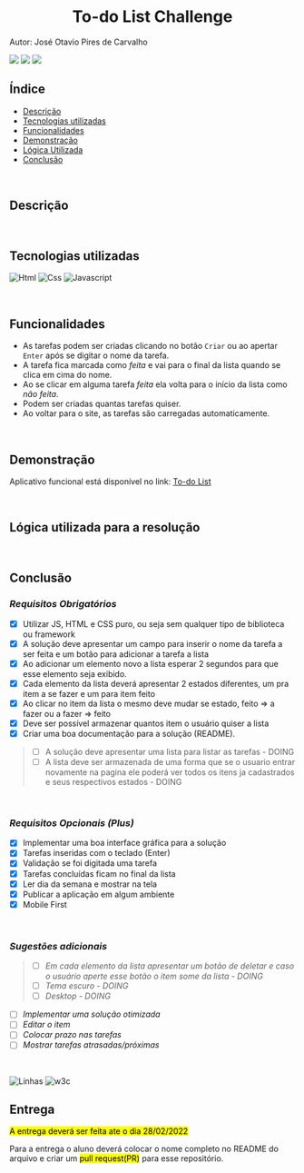 <div align="center">
<h1>To-do List Challenge</h1>
</div>

Autor: José Otavio Pires de Carvalho

<a href="https://github.com/joseotaviopc/"> ![  ](https://img.shields.io/badge/GitHub-100000?style=flat&logo=github&logoColor=white)</a> 
<a href="https://www.linkedin.com/in/jose-otavio-pires-de-carvalho/">![  ](https://img.shields.io/badge/LinkedIn-0077B5?style=flat&logo=linkedin&logoColor=white)</a>
<a href="mailto:carvalho.jose@gmail.com">![  ](https://img.shields.io/badge/Gmail-D14836?style=flat&logo=gmail&logoColor=white)</a><br>


## Índice

- [Descrição](#descricao)
- [Tecnologias utilizadas](#tecnologias)
- [Funcionalidades](#funcionalidades)
- [Demonstração](#demonstracao)
- [Lógica Utilizada](#logica)
- [Conclusão](#conclusao)

<br>


<h2 id="descricao">Descrição</h2>

<br>


<h2 id="tecnologias">Tecnologias utilizadas</h2>

![Html](https://img.shields.io/badge/HTML5-E34F26?style=flat&logo=html5&logoColor=white)  ![Css](https://img.shields.io/badge/CSS3-1572B6?style=flat&logo=css3&logoColor=white) ![Javascript](https://img.shields.io/badge/JavaScript-323330?style=flat&logo=javascript&logoColor=F7DF1E)

<br>


<h2 id="funcionalidades">Funcionalidades</h2>

>
- As tarefas podem ser criadas clicando no botão <code>Criar</code> ou ao apertar <code>Enter</code> após se digitar o nome da tarefa.
- A tarefa fica marcada como _feita_ e vai para o final da lista quando se clica em cima do nome.
- Ao se clicar em alguma tarefa _feita_ ela volta para o início da lista como _não feita_.
- Podem ser criadas quantas tarefas quiser.
- Ao voltar para o site, as tarefas são carregadas automaticamente.

<br>


<h2 id="demonstracao">Demonstração</h2>


Aplicativo funcional está disponível no link: [To-do List](https://to-do-list-challenge-joseotaviopc.vercel.app/)

<br>


<h2 id"logica">Lógica utilizada para a resolução</h2>

<br>


<h2 id="conclusao">Conclusão</h2>

### *Requisitos Obrigatórios*
>
- [x] Utilizar JS, HTML e CSS puro, ou seja sem qualquer tipo de biblioteca ou framework
- [x] A solução deve apresentar um campo para inserir o nome da tarefa a ser feita e um botão para adicionar a tarefa a lista
- [x] Ao adicionar um elemento novo a lista esperar 2 segundos para que esse elemento seja exibido.
- [x] Cada elemento da lista deverá apresentar 2 estados diferentes, um pra item a se fazer e um para item feito
- [x] Ao clicar no item da lista o mesmo deve mudar se estado, feito => a fazer ou a fazer => feito
- [x] Deve ser possível armazenar quantos item o usuário quiser a lista
- [x] Criar uma boa documentação para a solução (README).
>- [ ] A solução deve apresentar uma lista para listar as tarefas - DOING
>- [ ] A lista deve ser armazenada de uma forma que se o usuario entrar novamente na pagina ele poderá ver todos os itens ja cadastrados e seus respectivos estados - DOING

<br>

### *Requisitos Opcionais (Plus)*
>
- [x] Implementar uma boa interface gráfica para a solução
- [x] Tarefas inseridas com o teclado (Enter)
- [x] Validação se foi digitada uma tarefa
- [x] Tarefas concluídas ficam no final da lista
- [x] Ler dia da semana e mostrar na tela
- [x] Publicar a aplicação em algum ambiente
- [x] Mobile First

<br>

### *Sugestões adicionais*
>
>- [ ] _Em cada elemento da lista apresentar um botão de deletar e caso o usuário aperte esse botão o item some da lista - DOING_
>- [ ] _Tema escuro - DOING_
>- [ ] _Desktop - DOING_
- [ ] _Implementar uma solução otimizada_
- [ ] _Editar o item_
- [ ] _Colocar prazo nas tarefas_
- [ ] _Mostrar tarefas atrasadas/próximas_

<br>



![Linhas](https://img.shields.io/tokei/lines/github.com/joseotaviopc/to-do-list-challenge) ![w3c](https://img.shields.io/w3c-validation/html?targetUrl=https%3A%2F%2Fto-do-list-challenge-ten.vercel.app%2F)
## Entrega
<mark>A entrega deverá ser feita ate o dia 28/02/2022

Para a entrega o aluno deverá colocar o nome completo no README do arquivo e criar um <mark>pull request(PR)</mark> para esse repositório.
